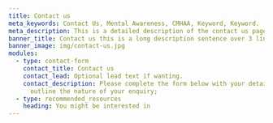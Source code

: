 ```yaml
---
title: Contact us
meta_keywords: Contact Us, Mental Awareness, CMHAA, Keyword, Keyword.
meta_description: This is a detailed description of the contact us page.
banner_title: Contact us this is a long description sentence over 3 lines.
banner_image: img/contact-us.jpg
modules:
  - type: contact-form
    contact_title: Contact us
    contact_lead: Optional lead text if wanting.
    contact_description: Please complete the form below with your details and
      outline the nature of your enquiry;
  - type: recommended_resources
    heading: You might be interested in
---
```

